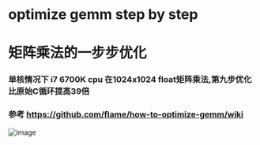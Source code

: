 # optimize gemm step by step
# 矩阵乘法的一步步优化
### 单核情况下 i7 6700K cpu 在1024x1024 float矩阵乘法,第九步优化比原始C循环提高39倍   
### 参考 https://github.com/flame/how-to-optimize-gemm/wiki
![image](https://github.com/wangshankun/wsk_lab/blob/master/optimize_gemm_step_by_step/1024x1024%E6%80%A7%E8%83%BD%E6%AF%94%E8%BE%83.jpg)

